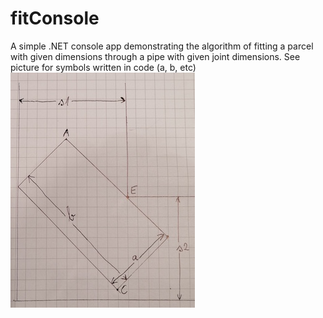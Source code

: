 # fitConsole

A simple .NET console app demonstrating the algorithm of fitting a parcel with given dimensions through a pipe with given joint dimensions. See picture for symbols written in code (a, b, etc)
![A parcel going through a joint](https://github.com/mart22n/fitConsole/blob/master/parcel_and_joint.jpg?raw=true)
